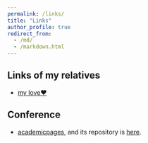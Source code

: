 ```yaml
---
permalink: /links/
title: "Links"
author_profile: true
redirect_from: 
  - /md/
  - /markdown.html
---
```


## Links of my relatives

* [my love♥️](https://xuyanshi.github.io/)

##  Conference

- [academicpages](https://academicpages.github.io/), and its repository is [here](https://github.com/academicpages/academicpages.github.io). 

